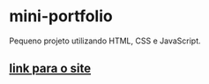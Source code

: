 # mini-portfolio
Pequeno projeto utilizando HTML, CSS e JavaScript.
## <a href="https://levisanches.github.io/miniportfolio_levisanches/" target="_blank" rel="external">link para o site</a>
